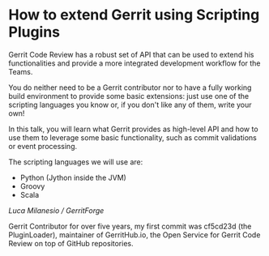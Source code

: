 # How to extend Gerrit using Scripting Plugins

Gerrit Code Review has a robust set of API that can be used
to extend his functionalities and provide a more integrated
development workflow for the Teams.

You do neither need to be a Gerrit contributor nor to have
a fully working build environment to provide some basic
extensions: just use one of the scripting languages you know
or, if you don't like any of them, write your own!

In this talk, you will learn what Gerrit provides as 
high-level API and how to use them to leverage some basic
functionality, such as commit validations or event 
processing.

The scripting languages we will use are:
- Python (Jython inside the JVM)
- Groovy
- Scala 

*Luca Milanesio / GerritForge*

Gerrit Contributor for over five years, my first commit 
was cf5cd23d (the PluginLoader), maintainer of
GerritHub.io, the Open Service for Gerrit Code Review 
on top of GitHub repositories.
